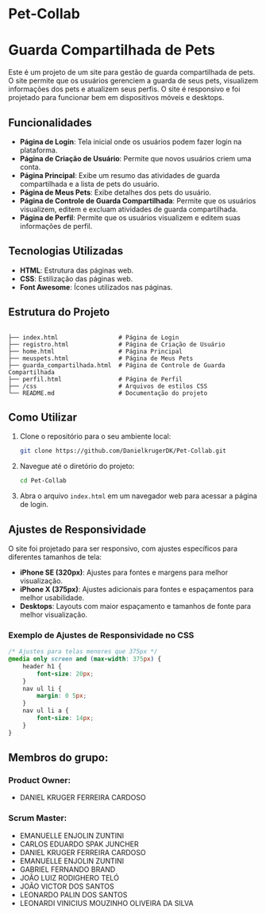 # Pet-Collab
# Guarda Compartilhada de Pets

Este é um projeto de um site para gestão de guarda compartilhada de pets. O site permite que os usuários gerenciem a guarda de seus pets, visualizem informações dos pets e atualizem seus perfis. O site é responsivo e foi projetado para funcionar bem em dispositivos móveis e desktops.

## Funcionalidades

- **Página de Login**: Tela inicial onde os usuários podem fazer login na plataforma.
- **Página de Criação de Usuário**: Permite que novos usuários criem uma conta.
- **Página Principal**: Exibe um resumo das atividades de guarda compartilhada e a lista de pets do usuário.
- **Página de Meus Pets**: Exibe detalhes dos pets do usuário.
- **Página de Controle de Guarda Compartilhada**: Permite que os usuários visualizem, editem e excluam atividades de guarda compartilhada.
- **Página de Perfil**: Permite que os usuários visualizem e editem suas informações de perfil.

## Tecnologias Utilizadas

- **HTML**: Estrutura das páginas web.
- **CSS**: Estilização das páginas web.
- **Font Awesome**: Ícones utilizados nas páginas.

## Estrutura do Projeto

```plaintext

├── index.html                 # Página de Login
├── registro.html              # Página de Criação de Usuário
├── home.html                  # Página Principal
├── meuspets.html              # Página de Meus Pets
├── guarda_compartilhada.html  # Página de Controle de Guarda Compartilhada
├── perfil.html                # Página de Perfil
├── /css                       # Arquivos de estilos CSS
└── README.md                  # Documentação do projeto
```
## Como Utilizar

1. Clone o repositório para o seu ambiente local:
    ```bash
    git clone https://github.com/DanielkrugerDK/Pet-Collab.git
    ```

2. Navegue até o diretório do projeto:
    ```bash
    cd Pet-Collab
    ```

3. Abra o arquivo `index.html` em um navegador web para acessar a página de login.

## Ajustes de Responsividade

O site foi projetado para ser responsivo, com ajustes específicos para diferentes tamanhos de tela:

- **iPhone SE (320px)**: Ajustes para fontes e margens para melhor visualização.
- **iPhone X (375px)**: Ajustes adicionais para fontes e espaçamentos para melhor usabilidade.
- **Desktops**: Layouts com maior espaçamento e tamanhos de fonte para melhor visualização.

### Exemplo de Ajustes de Responsividade no CSS

```css
/* Ajustes para telas menores que 375px */
@media only screen and (max-width: 375px) {
    header h1 {
        font-size: 20px;
    }
    nav ul li {
        margin: 0 5px;
    }
    nav ul li a {
        font-size: 14px;
    }
}
```
## Membros do grupo:
### Product Owner:
- DANIEL KRUGER FERREIRA CARDOSO
### Scrum Master:
- EMANUELLE ENJOLIN ZUNTINI
- CARLOS EDUARDO SPAK JUNCHER
- DANIEL KRUGER FERREIRA CARDOSO
- EMANUELLE ENJOLIN ZUNTINI
- GABRIEL FERNANDO BRAND
- JOÃO LUIZ RODIGHERO TELÓ
- JOÃO VICTOR DOS SANTOS
- LEONARDO PALIN DOS SANTOS 
- LEONARDI VINICIUS MOUZINHO OLIVEIRA DA SILVA
